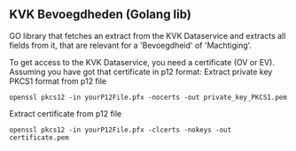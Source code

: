KVK Bevoegdheden (Golang lib)
------

GO library that fetches an extract from the KVK Dataservice and extracts all fields from it, that are relevant for a 'Bevoegdheid' of 'Machtiging'.

To get access to the KVK Dataservice, you need a certificate (OV or EV). Assuming you have got that certificate in p12 format:
Extract private key PKCS1 format from p12 file
```
openssl pkcs12 -in yourP12File.pfx -nocerts -out private_key_PKCS1.pem
```

Extract certificate from p12 file
```
openssl pkcs12 -in yourP12File.pfx -clcerts -nokeys -out certificate.pem
```